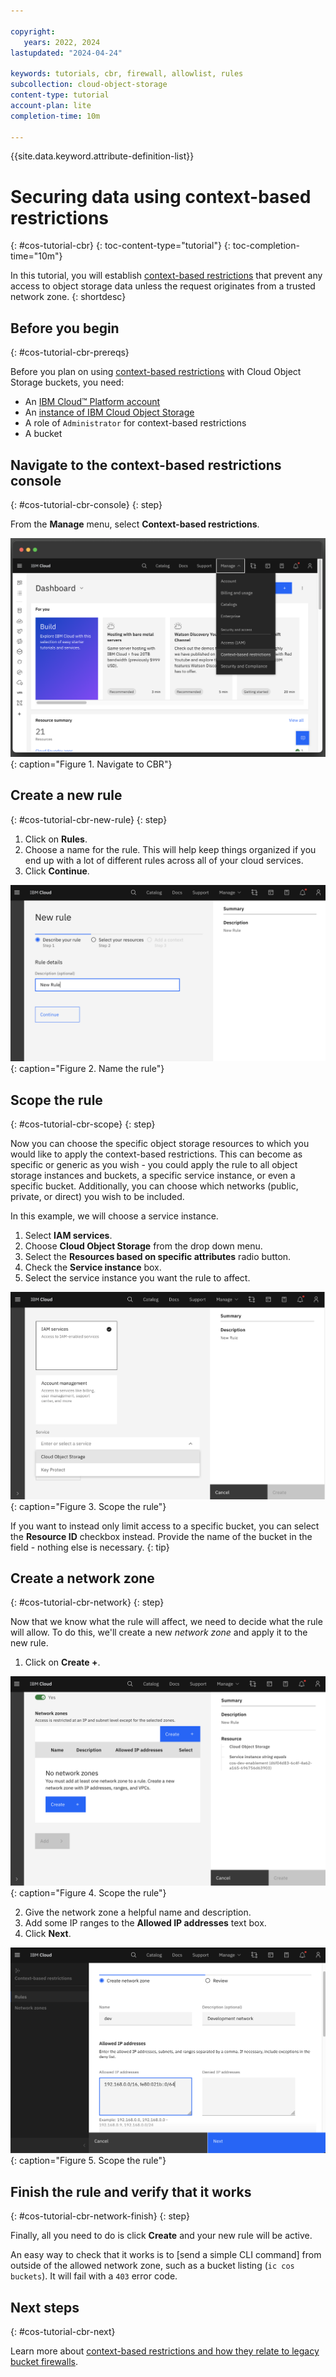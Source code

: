 ```yaml
---

copyright:
   years: 2022, 2024
lastupdated: "2024-04-24"

keywords: tutorials, cbr, firewall, allowlist, rules
subcollection: cloud-object-storage
content-type: tutorial
account-plan: lite
completion-time: 10m

---
```


{{site.data.keyword.attribute-definition-list}}

# Securing data using context-based restrictions
{: #cos-tutorial-cbr}
{: toc-content-type="tutorial"}
{: toc-completion-time="10m"}

In this tutorial, you will establish [context-based restrictions](/docs/cloud-object-storage?topic=cloud-object-storage-setting-a-firewall) that prevent any access to object storage data unless the request originates from a trusted network zone.
{: shortdesc}

## Before you begin
{: #cos-tutorial-cbr-prereqs}

Before you plan on using [context-based restrictions](/docs/cloud-object-storage?topic=cloud-object-storage-setting-a-firewall) with Cloud Object Storage buckets, you need:

- An [IBM Cloud™ Platform account](http://cloud.ibm.com/)
- An [instance of IBM Cloud Object Storage](http://cloud.ibm.com/catalog/services/cloud-object-storage)
- A role of `Administrator` for context-based restrictions
- A bucket

## Navigate to the context-based restrictions console
{: #cos-tutorial-cbr-console}
{: step}

From the **Manage** menu, select **Context-based restrictions**.

![Navigate to CBR](/images/cbr_1.png){: caption="Figure 1. Navigate to CBR"}

## Create a new rule
{: #cos-tutorial-cbr-new-rule}
{: step}

1. Click on **Rules**.
1. Choose a name for the rule. This will help keep things organized if you end up with a lot of different rules across all of your cloud services.
1. Click **Continue**.

![Name the rule](/images/cbr_3.png){: caption="Figure 2. Name the rule"}

## Scope the rule
{: #cos-tutorial-cbr-scope}
{: step}

Now you can choose the specific object storage resources to which you would like to apply the context-based restrictions. This can become as specific or generic as you wish - you could apply the rule to all object storage instances and buckets, a specific service instance, or even a specific bucket.  Additionally, you can choose which networks (public, private, or direct) you wish to be included.

In this example, we will choose a service instance.

1. Select **IAM services**.
2. Choose **Cloud Object Storage** from the drop down menu.
3. Select the **Resources based on specific attributes** radio button.
4. Check the **Service instance** box.
5. Select the service instance you want the rule to affect.

![Scope the rule](/images/cbr_4.png){: caption="Figure 3. Scope the rule"}


If you want to instead only limit access to a specific bucket, you can select the **Resource ID** checkbox instead.  Provide the name of the bucket in the field - nothing else is necessary.
{: tip}

## Create a network zone
{: #cos-tutorial-cbr-network}
{: step}

Now that we know what the rule will affect, we need to decide what the rule will allow. To do this, we'll create a new _network zone_ and apply it to the new rule.

1. Click on **Create +**.

![Scope the rule](/images/cbr_5.png){: caption="Figure 4. Scope the rule"}

2. Give the network zone a helpful name and description.
3. Add some IP ranges to the **Allowed IP addresses** text box.
4. Click **Next**.

![Scope the rule](/images/cbr_6.png){: caption="Figure 5. Scope the rule"}

## Finish the rule and verify that it works
{: #cos-tutorial-cbr-network-finish}
{: step}

Finally, all you need to do is click **Create** and your new rule will be active.

An easy way to check that it works is to [send a simple CLI command] from outside of the allowed network zone, such as a bucket listing (`ic cos buckets`).  It will fail with a `403` error code.

## Next steps
{: #cos-tutorial-cbr-next}

Learn more about [context-based restrictions and how they relate to legacy bucket firewalls](/docs/cloud-object-storage?topic=cloud-object-storage-setting-a-firewall).
